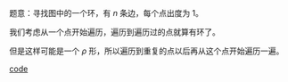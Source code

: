题意：寻找图中的一个环，有 $n$ 条边，每个点出度为 $1$。

我们考虑从一个点开始遍历，遍历到遍历过的点就算有环了。

但是这样可能是一个 $\rho$ 形，所以遍历到重复的点以后再从这个点开始遍历一遍。

[code](https://atcoder.jp/contests/abc311/submissions/43837272)